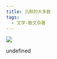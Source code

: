 ```yaml
---
title: 沉默的大多数
tags:
  - 文学-散文杂著
---
```


![](https://cdn.weread.qq.com/weread/cover/48/YueWen_30766471/s_YueWen_30766471.jpg)

undefined
